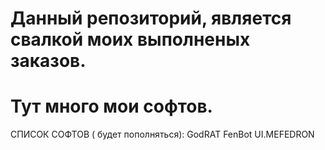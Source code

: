 # Данный репозиторий, является свалкой моих выполненых заказов.
# Тут много мои софтов.
СПИСОК СОФТОВ ( будет пополняться):
GodRAT
FenBot
UI.MEFEDRON 

